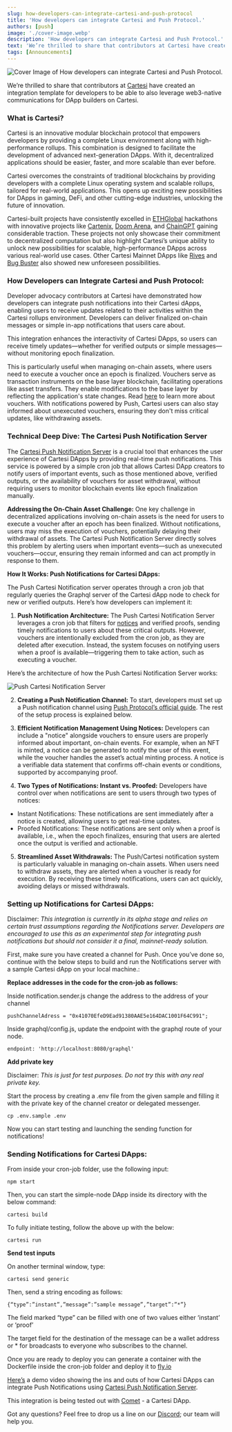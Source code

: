 ```yaml
---
slug: how-developers-can-integrate-cartesi-and-push-protocol
title: 'How developers can integrate Cartesi and Push Protocol.'
authors: [push]
image: './cover-image.webp'
description: 'How developers can integrate Cartesi and Push Protocol.'
text: 'We’re thrilled to share that contributors at Cartesi have created an integration template for developers to be able to also leverage web3-native communications for DApp builders on Cartesi.'
tags: [Announcements]
---
```


![Cover Image of How developers can integrate Cartesi and Push Protocol.](./cover-image.webp)

<!--truncate-->

We’re thrilled to share that contributors at [Cartesi](https://cartesi.io/) have created an integration template for developers to be able to also leverage web3-native communications for DApp builders on Cartesi.

### **What is Cartesi?**

Cartesi is an innovative modular blockchain protocol that empowers developers by providing a complete Linux environment along with high-performance rollups. This combination is designed to facilitate the development of advanced next-generation DApps. With it, decentralized applications should be easier, faster, and more scalable than ever before. 

Cartesi overcomes the constraints of traditional blockchains by providing developers with a complete Linux operating system and scalable rollups, tailored for real-world applications. This opens up exciting new possibilities for DApps in gaming, DeFi, and other cutting-edge industries, unlocking the future of innovation.

Cartesi-built projects have consistently excelled in [ETHGlobal](https://ethglobal.com/) hackathons with innovative projects like [Cartenix](https://ethglobal.com/showcase/cartenix-7xxe6), [Doom Arena](https://ethglobal.com/showcase/doom-arena-hmu4j), and [ChainGPT](https://ethglobal.com/showcase/chaingpt-and-accountability-for-ai-agents-doquk) gaining considerable traction. These projects not only showcase their commitment to decentralized computation but also highlight Cartesi’s unique ability to unlock new possibilities for scalable, high-performance DApps across various real-world use cases. Other Cartesi Mainnet DApps like [Rives](https://rives.io/) and [Bug Buster](https://bugbuster.app/) also showed new unforeseen possibilities.

### How Developers can Integrate Cartesi and Push Protocol:

Developer advocacy contributors at Cartesi have demonstrated how developers can integrate push notifications into their Cartesi dApps, enabling users to receive updates related to their activities within the Cartesi rollups environment. Developers can deliver finalized on-chain messages or simple in-app notifications that users care about.

This integration enhances the interactivity of Cartesi DApps, so users can receive timely updates—whether for verified outputs or simple messages—without monitoring epoch finalization.

This is particularly useful when managing on-chain assets, where users need to execute a voucher once an epoch is finalized. Vouchers serve as transaction instruments on the base layer blockchain, facilitating operations like asset transfers. They enable modifications to the base layer by reflecting the application's state changes. Read [here](https://docs.cartesi.io/cartesi-rollups/1.5/development/retrieve-outputs/#vouchers-on-chain-actions) to learn more about vouchers. With notifications powered by Push, Cartesi users can also stay informed about unexecuted vouchers, ensuring they don't miss critical updates, like withdrawing assets.

### **Technical Deep Dive: The Cartesi Push Notification Server**

The [Cartesi Push Notification Server](https://github.com/Mugen-Builders/push-cartesi/) is a crucial tool that enhances the user experience of Cartesi DApps by providing real-time push notifications. This service is powered by a simple cron job that allows Cartesi DApp creators to notify users of important events, such as those mentioned above, verified outputs, or the availability of vouchers for asset withdrawal, without requiring users to monitor blockchain events like epoch finalization manually.

**Addressing the On-Chain Asset Challenge:**
One key challenge in decentralized applications involving on-chain assets is the need for users to execute a voucher after an epoch has been finalized. Without notifications, users may miss the execution of vouchers, potentially delaying their withdrawal of assets. The Cartesi Push Notification Server directly solves this problem by alerting users when important events—such as unexecuted vouchers—occur, ensuring they remain informed and can act promptly in response to them.

**How It Works: Push Notifications for Cartesi DApps:**

The Push Cartesi Notification server operates through a cron job that regularly queries the Graphql server of the Cartesi dApp node to check for new or verified outputs. Here’s how developers can implement it:

1. **Push Notification Architecture:** 
The Push Cartesi Notification Server leverages a cron job that filters for [notices](https://docs.cartesi.io/cartesi-rollups/1.5/development/retrieve-outputs/#notices-off-chain-events) and verified proofs, sending timely notifications to users about these critical outputs. However, vouchers are intentionally excluded from the cron job, as they are deleted after execution. Instead, the system focuses on notifying users when a proof is available—triggering them to take action, such as executing a voucher.

Here’s the architecture of how the Push Cartesi Notification Server works:

![Push Cartesi Notification Server](cover-image1.webp)

2. **Creating a Push Notification Channel:**
To start, developers must set up a Push notification channel using [Push Protocol’s official guide](https://push.org/docs/notifications/tutorials/create-your-channel/). The rest of the setup process is explained below. 

3. **Efficient Notification Management Using Notices:**
Developers can include a "notice" alongside vouchers to ensure users are properly informed about important, on-chain events. For example, when an NFT is minted, a notice can be generated to notify the user of this event, while the voucher handles the asset’s actual minting process. A notice is a verifiable data statement that confirms off-chain events or conditions, supported by accompanying proof.

4. **Two Types of Notifications: Instant vs. Proofed:**
Developers have control over when notifications are sent to users through two types of notices:
- Instant Notifications: These notifications are sent immediately after a notice is created, allowing users to get real-time updates.
- Proofed Notifications: These notifications are sent only when a proof is available, i.e., when the epoch finalizes, ensuring that users are alerted once the output is verified and actionable.

5. **Streamlined Asset Withdrawals:**
The Push/Cartesi notification system is particularly valuable in managing on-chain assets. When users need to withdraw assets, they are alerted when a voucher is ready for execution. By receiving these timely notifications, users can act quickly, avoiding delays or missed withdrawals.

### Setting up Notifications for Cartesi DApps:

Disclaimer: *This integration is currently in its alpha stage and relies on certain trust assumptions regarding the Notifications server. Developers are encouraged to use this as an experimental step for integrating push notifications but should not consider it a final, mainnet-ready solution.*

First, make sure you have created a channel for Push. Once you’ve done so, continue with the below steps to build and run the Notifications server with a sample Cartesi dApp on your local machine.:

**Replace addresses in the code for the cron-job as follows:**

Inside notification.sender.js change the address to the address of your channel

```
pushChannelAdress = "0x41070EfeD9Ead91380AAE5e164DAC1001F64C991";
```

Inside graphql/config.js,  update the endpoint with the graphql route of your node.

```
endpoint: 'http://localhost:8080/graphql'

```

**Add private key**

Disclaimer: *This is just for test purposes. Do not try this with any real private key.*

Start the process by creating a .env file from the given sample and filling it with the private key of the channel creator or delegated messenger. 

`cp .env.sample .env`

Now you can start testing and launching the sending function for notifications!

### Sending Notifications for Cartesi DApps:

From inside your cron-job folder, use the following input:

```
npm start

```

Then, you can start the simple-node DApp inside its directory with the below command:

```
cartesi build

```

To fully initiate testing, follow the above up with the below:

```
cartesi run

```

**Send test inputs**

On another terminal window, type:

```
cartesi send generic

```

Then, send a string encoding as follows:

```
{“type”:”instant”,”message”:”sample message”,”target”:”*”}
```

The field marked “type” can be filled with one of two values either ‘instant’ or ‘proof’

The target field for the destination of the message can be a wallet address or * for broadcasts to everyone who subscribes to the channel.

Once you are ready to deploy you can generate a container with the Dockerfile inside the cron-job folder and deploy it to [fly.io](https://fly.io/docs/launch/deploy/)

[Here’s](https://www.youtube.com/watch?v=SO-xhHT85Bk) a demo video showing the ins and outs of how Cartesi DApps can integrate Push Notifications using [Cartesi Push Notification Server](https://github.com/Mugen-Builders/push-cartesi/blob/main/README.md).

This integration is being tested out with [Comet](https://x.com/Comet_ing/status/1837041254166589535) - a Cartesi DApp.

Got any questions? Feel free to drop us a line on our [Discord](http://discord.gg/pushprotocol); our team will help you.